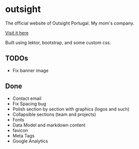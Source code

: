 # outsight
The official website of Outsight Portugal. My mom's company. 

[Visit it here](outsight.pt)

Built using lektor, bootstrap, and some custom css. 


## TODOs
- Fix banner image

## Done
- Contact email 
- Fix Spacing bug
- Polish section by section with graphics (logos and such)
- Collapsible sections (team and projects)
- Fonts
- Data Model and markdown content
- favicon
- Meta Tags
- Google Analytics

